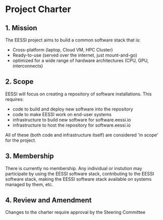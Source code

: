 <!-- 
A project charter discusses _what it is and why it exists_, a governance discusses _how it operates_.

Examples

https://docs.clearlydefined.io/docs/community/charter
https://openssf.org/about/charter/
https://github.com/cncf/foundation/blob/main/charter.md
https://github.com/mochajs/mocha/blob/main/PROJECT_CHARTER.md
https://github.com/nodejs/TSC/blob/main/TSC-Charter.md
Combined charter - governance https://github.com/camaraproject/Governance/blob/main/ProjectCharter.md
blog about charters https://opensource.org/blog/what-is-open-governance-drafting-a-charter-for-an-open-source-project
-->

# Project Charter

## 1. Mission
<!-- Describe the project's purpose and the problem it addresses. Include a short mission statement. -->
The EESSI project aims to build a common software stack that is:
- Cross-platform (laptop, Cloud VM, HPC Cluster)
- Ready-to-use (served over the internet, just mount-and-go)
- optimized for a wide range of hardware architectures (CPU, GPU, interconnects)

## 2. Scope
<!-- Define what is within the scope of the project and what is explicitly out of scope. -->
EESSI will focus on creating a repository of software installations. This requires:
- code to build and deploy new software into the repository
- code to make EESSI work on end-user systems
- infrastructure to build new software for software.eessi.io
- infrastructure to host the repository for software.eessi.io

All of these (both code and infrastructure itself) are considered 'in scope' for the project. <!-- sould mention explicitely here that there are other repos, and that the CODE for those repos is part of EESSI, but the infrastructure itself is NOT, or maybe make subsection on repo's and state what is  in and out of scope -->

<!-- I know we discussed potentially separating infrastructure. For now, I've included it. Infrastructure maintainers is also a role in the current governance.  -->

## 3. Membership
<!-- Who can join or participate? Are there any requirements (e.g., code contributions, voting eligibility)? -->
There is currently no membership. Any individual or instution may participate by using the EESSI software stack, contributing to the EESSI software stack, making the EESSI software stack available on systems managed by them, etc.

## 4. Review and Amendment
Changes to the charter require approval by the Steering Committee
